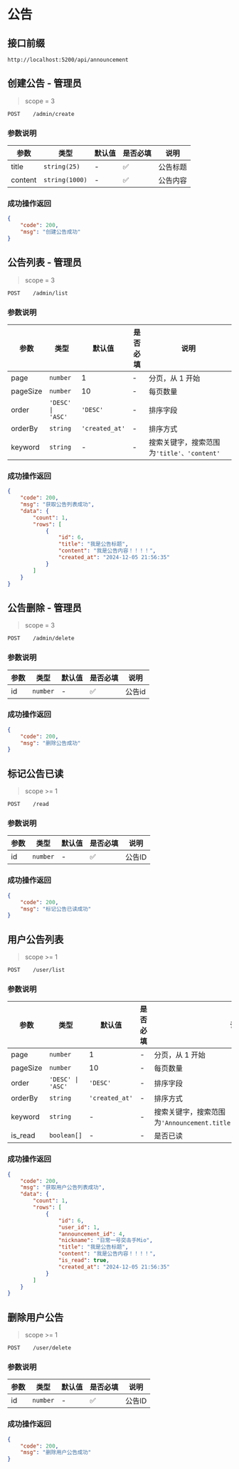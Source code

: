 # 公告

## 接口前缀

```shell
http://localhost:5200/api/announcement
```

## 创建公告 - 管理员

> scope = 3

```
POST    /admin/create
```

### 参数说明

| 参数    | 类型           | 默认值 | 是否必填 | 说明     |
| ------- | -------------- | ------ | -------- | -------- |
| title   | `string(25)`   | -      | ✅       | 公告标题 |
| content | `string(1000)` | -      | ✅       | 公告内容 |

### 成功操作返回

```json
{
    "code": 200,
    "msg": "创建公告成功"
}
```

## 公告列表 - 管理员

> scope = 3

```
POST    /admin/list
```

### 参数说明

| 参数     | 类型              | 默认值         | 是否必填 | 说明                                       |
| -------- | ----------------- | -------------- | -------- | ------------------------------------------ |
| page     | `number`          | 1              | -        | 分页，从 1 开始                            |
| pageSize | `number`          | 10             | -        | 每页数量                                   |
| order    | `'DESC' \| 'ASC'` | `'DESC'`       | -        | 排序字段                                   |
| orderBy  | `string`          | `'created_at'` | -        | 排序方式                                   |
| keyword  | `string`          | -              | -        | 搜索关键字，搜索范围为`'title'、'content'` |

### 成功操作返回

```json
{
    "code": 200,
    "msg": "获取公告列表成功",
    "data": {
        "count": 1,
        "rows": [
            {
                "id": 6,
                "title": "我是公告标题",
                "content": "我是公告内容！！！！",
                "created_at": "2024-12-05 21:56:35"
            }
        ]
    }
}
```

## 公告删除 - 管理员

> scope = 3

```
POST    /admin/delete
```

### 参数说明

| 参数 | 类型     | 默认值 | 是否必填 | 说明   |
| ---- | -------- | ------ | -------- | ------ |
| id   | `number` | -      | ✅       | 公告id |

### 成功操作返回

```json
{
    "code": 200,
    "msg": "删除公告成功"
}
```

## 标记公告已读

> scope >= 1

```
POST    /read
```

### 参数说明

| 参数 | 类型     | 默认值 | 是否必填 | 说明   |
| ---- | -------- | ------ | -------- | ------ |
| id   | `number` | -      | ✅       | 公告ID |

### 成功操作返回

```json
{
    "code": 200,
    "msg": "标记公告已读成功"
}
```

## 用户公告列表

> scope >= 1

```
POST    /user/list
```

### 参数说明

| 参数     | 类型              | 默认值         | 是否必填 | 说明                                                                 |
| -------- | ----------------- | -------------- | -------- | -------------------------------------------------------------------- |
| page     | `number`          | 1              | -        | 分页，从 1 开始                                                      |
| pageSize | `number`          | 10             | -        | 每页数量                                                             |
| order    | `'DESC' \| 'ASC'` | `'DESC'`       | -        | 排序字段                                                             |
| orderBy  | `string`          | `'created_at'` | -        | 排序方式                                                             |
| keyword  | `string`          | -              | -        | 搜索关键字，搜索范围为`'Announcement.title'、'Announcement.content'` |
| is_read  | `boolean[]`       | -              | -        | 是否已读                                                             |

### 成功操作返回

```json
{
    "code": 200,
    "msg": "获取用户公告列表成功",
    "data": {
        "count": 1,
        "rows": [
            {
                "id": 6,
                "user_id": 1,
                "announcement_id": 4,
                "nickname": "日常一号突击手Mio",
                "title": "我是公告标题",
                "content": "我是公告内容！！！！",
                "is_read": true,
                "created_at": "2024-12-05 21:56:35"
            }
        ]
    }
}
```

## 删除用户公告

> scope >= 1

```
POST    /user/delete
```

### 参数说明

| 参数 | 类型     | 默认值 | 是否必填 | 说明   |
| ---- | -------- | ------ | -------- | ------ |
| id   | `number` | -      | ✅       | 公告ID |

### 成功操作返回

```json
{
    "code": 200,
    "msg": "删除用户公告成功"
}
```
